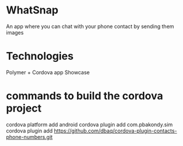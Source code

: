 # WhatSnap

An app where you can chat with your phone contact by sending them images

# Technologies

Polymer + Cordova app Showcase

# commands to build the cordova project

cordova platform add android
cordova plugin add com.pbakondy.sim
cordova plugin add https://github.com/dbaq/cordova-plugin-contacts-phone-numbers.git